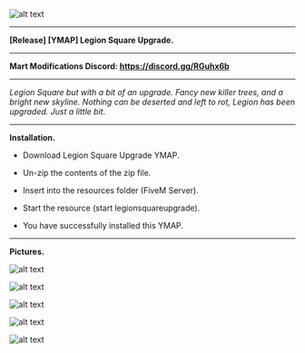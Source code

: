 ![alt text](https://forum.cfx.re/uploads/default/original/4X/4/7/b/47be802605415b7db91298a92cb9be2a92305608.png "Banner")

---

**[Release] [YMAP] Legion Square Upgrade.**

---

**Mart Modifications Discord: https://discord.gg/RGuhx6b**

---

*Legion Square but with a bit of an upgrade. Fancy new killer trees, and a bright new skyline. Nothing can be deserted and left to rot, Legion has been upgraded. Just a little bit.*

---

**Installation.**

* Download Legion Square Upgrade YMAP.

* Un-zip the contents of the zip file.

* Insert into the resources folder (FiveM Server).

* Start the resource (start legionsquareupgrade).

* You have successfully installed this YMAP.

---

**Pictures.**

![alt text](https://forum.cfx.re/uploads/default/original/4X/7/5/4/75470270f546b20fd8b6b7b171e2177605b15fb5.jpeg "1")

![alt text](https://forum.cfx.re/uploads/default/original/4X/7/1/2/7121b8036d2aa30b1017eb2d6f5b1bd82b1250f2.jpeg "2")

![alt text](https://forum.cfx.re/uploads/default/original/4X/0/8/d/08d11184e5bd04250fa894bfbae408b42eab1fd4.jpeg "3")

![alt text](https://forum.cfx.re/uploads/default/original/4X/e/5/2/e522522c484ed878ff8251b3ac3b686a9dae3ed9.jpeg "4")

![alt text](https://forum.cfx.re/uploads/default/original/4X/1/3/a/13a3d30af32e49dc6cb42631ade2493fd97fb515.jpeg "5")
